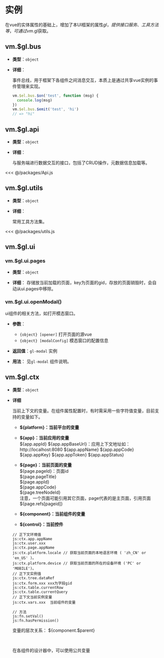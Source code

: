 # 实例
在vue的实体属性的基础上，增加了本UI框架的属性$gl，提供接口服务、工具方法等，可通过vm.$gl获取。
## vm.$gl.bus
- **类型**：`object`

- **详细**：

  事件总线，用于框架下各组件之间消息交互，本质上是通过共享vue实例的事件管理来实现。
  ``` javascript
  vm.$el.bus.$on('test', function (msg) {
    console.log(msg)
  })
  vm.$el.bus.$emit('test', 'hi')
  // => "hi"
  ```
## vm.$gl.api
- **类型**：`object`

- **详细**：

  与服务端进行数据交互的接口，包括了CRUD操作，元数据信息加载等。

<<< @/packages/Api.js

## vm.$gl.utils

- **类型**：`object`

- **详细**：

  常用工具方法集。

<<< @/packages/utils.js

## vm.$gl.ui

### vm.$gl.ui.pages
- **类型**：`object`

- **详细**：
  存储放当前加载的页面，key为页面的gid，存放的页面销毁时，会自动从ui.pages中移除。

### vm.$gl.ui.openModal()

ui组件的相关方法，如打开模态窗口。

- **参数**：
  - `{object} [opener]` 打开页面的源vue
  - `{object} [modalConfig]` 模态窗口的配置信息

- **返回值**：`gl-modal` 实例

- **用法**：
  见`gl-modal` 组件说明。


## vm.$gl.ctx
- **类型**：`object`

- **详细**

    当前上下文的变量。在组件属性配置时，有时需采用一些字符值变量，目前支持的变量如下。
     - **${platform}：当前平台的变量**


     - **${app}：当前应用的变量**<br>
        ${app.appId}
        ${app.appBaseUrl}：应用上下文地址如：http://localhost:8080
        ${app.appName}
        ${app.appCode}
        ${app.appKey}
        ${app.appToken}
        ${app.appStatus}
     - **${page}：当前页面的变量**<br>
         ${page.pageId}：页面id<br>
         ${page.pageTitle}<br>
         ${page.appId}<br>
         ${page.appCode}<br>
         ${page.treeNodeId}<br>
         注意，一个页面可能引用其它页面，page代表的是主页面，引用页面\
         ${page.refs[pageid]}
     - **${component}：当前组件的变量**
     - **${control}：当前控件**

      // 正下文环境值
      js:ctx.app.appName
      js:ctx.user.xxx
      js:ctx.page.appName
      js:ctx.platform.locale // 获取当前页面的本地语言环境 ( 'zh_CN' or 'en_US' )。
      js:ctx.platform.device // 获取当前页面的所在的设备环境 ('PC' or 'MOBILE')。
      // 正下文实例值
      js:ctx.tree.dataRef
      js:ctx.form.xxx xxx为字段gid
      js:ctx.table.currentRow
      js:ctx.table.currentQuery
      // 正下文当前实例变量
      js:ctx.vars.xxx  当前组件的变量

      // 方法
      js:fn.setVal()
      js:fn.hasPermission()
    变量的层次关系：
    ${component.$parent}

    <br>

    在各组件的设计器中，可以使用公共变量

